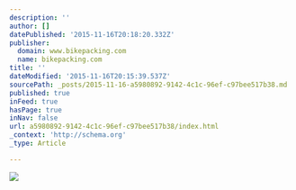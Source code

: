 ```yaml
---
description: ''
author: []
datePublished: '2015-11-16T20:18:20.332Z'
publisher:
  domain: www.bikepacking.com
  name: bikepacking.com
title: ''
dateModified: '2015-11-16T20:15:39.537Z'
sourcePath: _posts/2015-11-16-a5980892-9142-4c1c-96ef-c97bee517b38.md
published: true
inFeed: true
hasPage: true
inNav: false
url: a5980892-9142-4c1c-96ef-c97bee517b38/index.html
_context: 'http://schema.org'
_type: Article

---
```

![](http://www.bikepacking.com/wordpress/wp-content/uploads/2015/09/moots-mountaineer-ybb-01-740x493.jpg)